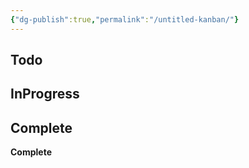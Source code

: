 ```yaml
---
{"dg-publish":true,"permalink":"/untitled-kanban/"}
---
```



## Todo



## InProgress



## Complete

**Complete**




